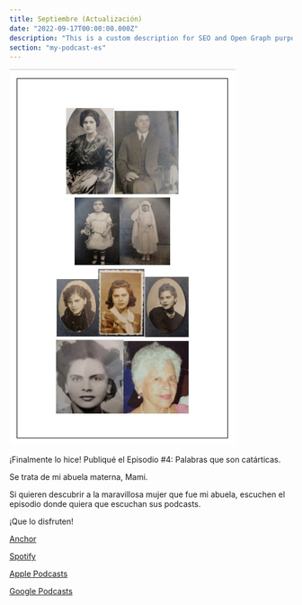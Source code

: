 ```yaml
---
title: Septiembre (Actualización)
date: "2022-09-17T00:00:00.000Z"
description: "This is a custom description for SEO and Open Graph purposes, rather than the default generated excerpt. Simply add a description field to the frontmatter."
section: "my-podcast-es"
---
```

![PostImg](../images/sep22-2.jpg)

¡Finalmente lo hice! Publiqué el Episodio #4: Palabras que son catárticas.

Se trata de mi abuela materna, Mami.

Si quieren descubrir a la maravillosa mujer que fue mi abuela, escuchen el episodio donde quiera que escuchan sus podcasts.

¡Que lo disfruten!

[Anchor](https://anchor.fm/lucia-cardenas/episodes/Episodio-4---Palabras-que-son-catrticas-e1o0945)

[Spotify](https://open.spotify.com/episode/577DRurj5o7OP3EuUDhoZG)

[Apple Podcasts](https://podcasts.apple.com/mx/podcast/episodio-4-palabras-que-son-cat%C3%A1rticas/id1608798314?i=1000579800291)

[Google Podcasts](https://podcasts.google.com/feed/aHR0cHM6Ly9hbmNob3IuZm0vcy80MWRmNzY3Yy9wb2RjYXN0L3Jzcw/episode/ZGI5NTc1NjEtZTdjNi00ZTY0LThjNTktM2M1ZWJhMzJjOWYw?sa=X&ved=0CAUQkfYCahcKEwjo46_t0736AhUAAAAAHQAAAAAQAQ)
